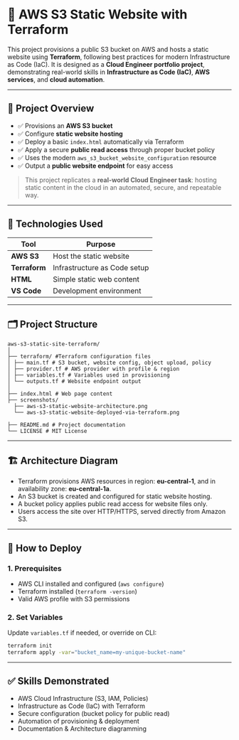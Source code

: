 # 🚀 AWS S3 Static Website with Terraform

This project provisions a public S3 bucket on AWS and hosts a static website using **Terraform**, following best practices for modern Infrastructure as Code (IaC). It is designed as a **Cloud Engineer portfolio project**, demonstrating real-world skills in **Infrastructure as Code (IaC)**, **AWS services**, and **cloud automation**.  

---

## 📌 Project Overview

- ✅ Provisions an **AWS S3 bucket**
- ✅ Configure **static website hosting**
- ✅ Deploy a basic `index.html` automatically via Terraform
- ✅ Apply a secure **public read access** through proper bucket policy
- ✅ Uses the modern `aws_s3_bucket_website_configuration` resource
- ✅ Output a **public website endpoint** for easy access

> This project replicates a **real-world Cloud Engineer task**: hosting static content in the cloud in an automated, secure, and repeatable way.

---

## 🔧 Technologies Used

| Tool        | Purpose                       |
|-------------|-------------------------------|
| **AWS S3**  | Host the static website       |
| **Terraform** | Infrastructure as Code setup |
| **HTML**    | Simple static web content     |
| **VS Code** | Development environment       |

---

## 🗂️ Project Structure

```text
aws-s3-static-site-terraform/
│
├── terraform/ #Terraform configuration files
│ ├── main.tf # S3 bucket, website config, object upload, policy
│ ├── provider.tf # AWS provider with profile & region
│ ├── variables.tf # Variables used in provisioning
│ └── outputs.tf # Website endpoint output
│
├── index.html # Web page content
├── screenshots/
  ├── aws-s3-static-website-architecture.png
  └── aws-s3-static-website-deployed-via-terraform.png

├── README.md # Project documentation
└── LICENSE # MIT License

```

---

## 🏗️ Architecture Diagram

* Terraform provisions AWS resources in region: **eu-central-1**, and in availability zone: **eu-central-1a**.
* An S3 bucket is created and configured for static website hosting.
* A bucket policy applies public read access for website files only.
* Users access the site over HTTP/HTTPS, served directly from Amazon S3.

---

## 🧪 How to Deploy

### 1. Prerequisites

- AWS CLI installed and configured (`aws configure`)
- Terraform installed (`terraform -version`)
- Valid AWS profile with S3 permissions

### 2. Set Variables

Update `variables.tf` if needed, or override on CLI:

```bash
terraform init
terraform apply -var="bucket_name=my-unique-bucket-name"

```

---

## ✅ Skills Demonstrated

* AWS Cloud Infrastructure (S3, IAM, Policies)
* Infrastructure as Code (IaC) with Terraform
* Secure configuration (bucket policy for public read)
* Automation of provisioning & deployment
* Documentation & Architecture diagramming

